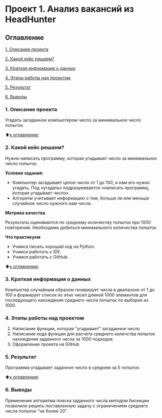 # Проект 1. Анализ вакансий из HeadHunter

## Оглавление
[1. Описание проекта](https://github.com/IShinkarev/sf_data_sience/tree/main/PROJECT-1_Анализ_вакансий_из_HeadHunter/README.md#Описание-проекта)

[2. Какой кейс решаем?](https://github.com/IShinkarev/sf_data_sience/tree/main/PROJECT-1_Анализ_вакансий_из_HeadHunter/README.md#Какой-кейс-решаем)

[3. Краткая информация о данных](https://github.com/IShinkarev/sf_data_sience/tree/main/PROJECT-1_Анализ_вакансий_из_HeadHunter/README.md#Краткая-информация-о-данных)

[4. Этапы работы над проектом](https://github.com/IShinkarev/sf_data_sience/tree/main/PROJECT-1_Анализ_вакансий_из_HeadHunter/README.md#Выводы)

[5. Результат](https://github.com/IShinkarev/sf_data_sience/tree/main/PROJECT-1_Анализ_вакансий_из_HeadHunter/README.md#Результат)

[6. Выводы](https://github.com/IShinkarev/sf_data_sience/tree/main/PROJECT-1_Анализ_вакансий_из_HeadHunter/README.md#Выводы)

### 1. Описание проекта
Угадать загаданное компьютером число за минимальное число попыток.

:arrow_up:[к оглавлению](https://github.com/IShinkarev/sf_data_sience/tree/main/PROJECT-1_Анализ_вакансий_из_HeadHunter/README.md#Оглавление)

### 2. Какой кейс решаем?
Нужно написать программу, которая угадывает число за минимальное число попыток.

**Условия задания:**

- Компьютер загадывает целое число от 1 до 100, и нам его нужно угадать. Под «угадать» подразумевается «написать программу, которая угадывает число».
- Алгоритм учитывает информацию о том, больше ли или меньше случайное число нужного нам числа.

**Метрика качества**

Результаты оцениваются по среднему количеству попыток при 1000 повторений. Необходимо добиться минимального количества попыток.

**Что практикуем**

- Учимся писать хороший код на Python.
- Учимся работать с IDE.
- Учимся работать с GitHub.

:arrow_up:[к оглавлению](https://github.com/IShinkarev/sf_data_sience/tree/main/PROJECT-1_Анализ_вакансий_из_HeadHunter/README.md#Оглавление)

### 3. Краткая информация о данных

Компьютер случайным образом генерирует числа в диапазоне от 1 до 100 и формирует список из этих чисел длиной 1000 элементов для последующего нахождения среднего числа попыток по выборке из 1000.

### 4. Этапы работы над проектом

1. Написание функции, которая "угадывает" загаданное число
2. Написание кода функции для расчета среднего количства попыток нахождения заданного числа за 1000 подходов
3. Оформление проекта на GitHub

### 5. Результат <a name="### 5. Результат"></a>

Программа угадывает заданное число в среднем за 5 попыток.  

:arrow_up:[к оглавлению](https://github.com/IShinkarev/sf_data_sience/tree/main/PROJECT-1_Анализ_вакансий_из_HeadHunter/README.md#Оглавление)

### 6. Выводы

Применение алгоритма поиска заданного числа методом бисекции позволило решить поставленную задачу с ограничением среднего числа попыток "не более 20". 
